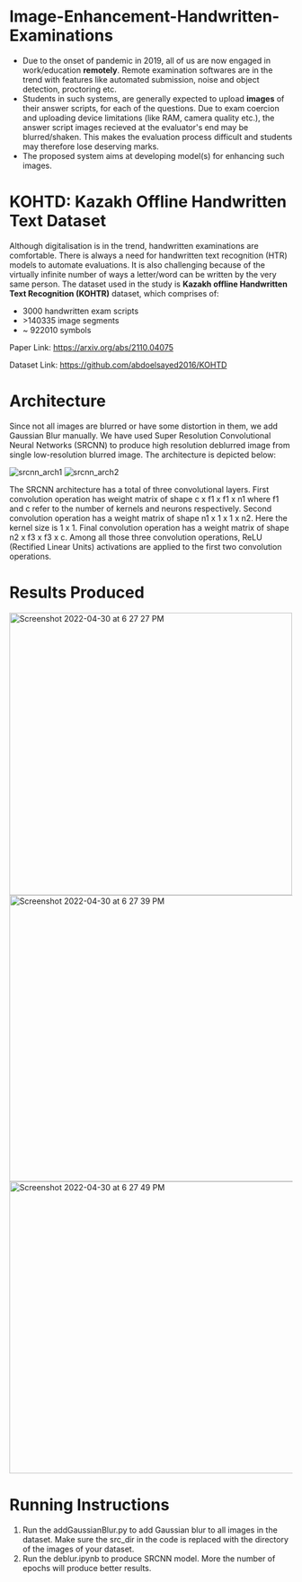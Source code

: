 # Image-Enhancement-Handwritten-Examinations

- Due to the onset of pandemic in 2019, all of us are now engaged in work/education **remotely**. Remote examination softwares are in the trend with features like automated submission, noise and object detection, proctoring etc.
- Students in such systems, are generally expected to upload **images** of their answer scripts, for each of the questions. Due to exam coercion and uploading device limitations (like RAM, camera quality etc.), the answer script images recieved at the evaluator's end may be blurred/shaken. This makes the evaluation process difficult and students may therefore lose deserving marks.
- The proposed system aims at developing model(s) for enhancing such images.

# KOHTD: Kazakh Offline Handwritten Text Dataset

Although digitalisation is in the trend, handwritten examinations are comfortable. There is always a need for handwritten text recognition (HTR) models to automate evaluations. It is also challenging because of the virtually infinite number of ways a letter/word can be written by the very same person. The dataset used in the study is **Kazakh offline Handwritten Text Recognition (KOHTR)** dataset, which comprises of:
- 3000 handwritten exam scripts
- &gt;140335 image segments
- ~ 922010 symbols

Paper Link: https://arxiv.org/abs/2110.04075

Dataset Link: https://github.com/abdoelsayed2016/KOHTD

# Architecture

Since not all images are blurred or have some distortion in them, we add Gaussian Blur manually. We have used Super Resolution Convolutional Neural Networks (SRCNN) to produce high resolution deblurred image from single low-resolution blurred image. The architecture is depicted below:

![srcnn_arch1](https://user-images.githubusercontent.com/60711014/166106401-1fce7e8e-1caa-43be-aec6-fabcaac7321c.png)
![srcnn_arch2](https://user-images.githubusercontent.com/60711014/166106403-46d21773-566c-432c-bfa9-2d7371a39c1f.png)

The SRCNN architecture has a total of three convolutional layers. First convolution operation has weight matrix of shape c x f1 x f1 x n1 where f1 and c refer to the number of kernels and neurons respectively. Second convolution operation has a weight matrix of shape n1  x 1 x 1 x n2. Here the kernel size is 1 x 1. Final convolution operation has a weight matrix of shape n2  x f3 x f3 x c. Among all those three convolution operations, ReLU (Rectified Linear Units) activations are applied to the first two convolution operations.

# Results Produced 

<img width="503" alt="Screenshot 2022-04-30 at 6 27 27 PM" src="https://user-images.githubusercontent.com/60711014/166106536-b4efe756-9002-4d2d-b940-80a5af13911b.png">

<img width="510" alt="Screenshot 2022-04-30 at 6 27 39 PM" src="https://user-images.githubusercontent.com/60711014/166106543-9d0be1d0-b192-4704-a2a7-3e450687c6ac.png">

<img width="520" alt="Screenshot 2022-04-30 at 6 27 49 PM" src="https://user-images.githubusercontent.com/60711014/166106552-71064864-3665-41e2-be1a-90f3e3b59841.png">

# Running Instructions

1. Run the addGaussianBlur.py to add Gaussian blur to all images in the dataset. Make sure the src_dir in the code is replaced with the directory of the images of your dataset.
2. Run the deblur.ipynb to produce SRCNN model. More the number of epochs will produce better results.
